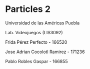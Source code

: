 # Particles 2

Universidad de las Américas Puebla

Lab. Videojuegos (LIS3092)

Frida Pérez Perfecto - 166520

Jose Adrian Cocolotl Ramirez - 171236

Pablo Robles Gaspar - 166855
